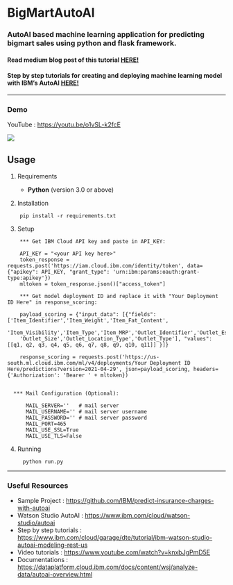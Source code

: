 # BigMartAutoAI
### AutoAI based machine learning application for predicting bigmart sales using python and flask framework.

#### Read medium blog post of this tutorial [HERE!](https://medium.com/@sha-rah646/how-to-create-and-deploy-machine-learning-model-with-watson-studio-autoai-ca1c772124c6) 

#### Step by step tutorials for creating and deploying machine learning model with IBM’s AutoAI [HERE!](https://github.com/d5b94396feba3/bigmart-sales-prediction-with-ibm-cloud-autoai)


<hr>

### Demo 

YouTube : https://youtu.be/o1vSL-k2fcE

<img src="src/static/demos/autoAI_web_app.gif"/>


## Usage

1. Requirements

    * <strong>Python</strong> (version 3.0 or above)

2. Installation
```
    pip install -r requirements.txt
```

3. Setup
     
```
    *** Get IBM Cloud API key and paste in API_KEY:
    
    API_KEY = "<your API key here>"
    token_response = requests.post('https://iam.cloud.ibm.com/identity/token', data={"apikey": API_KEY, "grant_type": 'urn:ibm:params:oauth:grant-type:apikey'})
    mltoken = token_response.json()["access_token"]
```

``` 
    *** Get model deployment ID and replace it with "Your Deployment ID Here" in response_scoring:
    
    payload_scoring = {"input_data": [{"fields": ['Item_Identifier','Item_Weight','Item_Fat_Content',
    'Item_Visibility','Item_Type','Item_MRP','Outlet_Identifier','Outlet_Establishment_Year',
    'Outlet_Size','Outlet_Location_Type','Outlet_Type'], "values": [[q1, q2, q3, q4, q5, q6, q7, q8, q9, q10, q11]] }]}

    response_scoring = requests.post('https://us-south.ml.cloud.ibm.com/ml/v4/deployments/Your Deployment ID Here/predictions?version=2021-04-29', json=payload_scoring, headers={'Authorization': 'Bearer ' + mltoken})
    
```

```
  *** Mail Configuration (Optional): 
  
      MAIL_SERVER=''   # mail server 
      MAIL_USERNAME='' # mail server username
      MAIL_PASSWORD='' # mail server password
      MAIL_PORT=465
      MAIL_USE_SSL=True
      MAIL_USE_TLS=False    
```


4. Running
```
     python run.py
```
<hr>


### Useful Resources

<ul>
   <li> 
   Sample Project : <a href="https://github.com/IBM/predict-insurance-charges-with-autoai" target="_blank">https://github.com/IBM/predict-insurance-charges-with-autoai</a>
   </li>
<li>
Watson Studio AutoAI : <a href="https://www.ibm.com/cloud/watson-studio/autoai?cm_sp=freelancer-_-AutoAI-_-cta" target="_blank">https://www.ibm.com/cloud/watson-studio/autoai</a>
</li>
<li>
Step by step tutorials : <a href="https://www.ibm.com/cloud/garage/dte/tutorial/ibm-watson-studio-autoai-modeling-rest-us?cm_sp=freelancer-_-AutoAI-_-cta" target="_blank"> https://www.ibm.com/cloud/garage/dte/tutorial/ibm-watson-studio-autoai-modeling-rest-us</a>	
</li>	
<li>Video tutorials : <a href="https://www.youtube.com/watch?v=knxbJgPmD5E" target="_blank">https://www.youtube.com/watch?v=knxbJgPmD5E</a>
</li>
<li>Documentations : <a href="https://dataplatform.cloud.ibm.com/docs/content/wsj/analyze-data/autoai-overview.html?cm_sp=freelancer-_-AutoAI-_-cta" target="_blank">https://dataplatform.cloud.ibm.com/docs/content/wsj/analyze-data/autoai-overview.html</a>
</li>
</ul>
 
